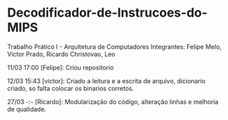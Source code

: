 # Decodificador-de-Instrucoes-do-MIPS
Trabalho Prático I - Arquitetura de Computadores
Integrantes: Felipe Melo, Victor Prado, Ricardo Christovao, Leo

11/03 17:00 [Felipe]: Criou repositorio

12/03 15:43 [victor]: Criado a leitura e a escrita de arquivo, dicionario criado, so falta colocar os binarios corretos.

27/03 -:- [Ricardo]: Modularização do código, alteração linhas e melhoria de qualidade.
